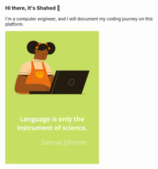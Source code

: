 ### Hi there, It's Shahed 👋
I'm a computer engineer, and I will document my coding journey on this platform.

<img src="images/Language%20is%20only%20the%20instrument%20of%20science.gif" width="300">
<!-- ![](images/Language%20is%20only%20the%20instrument%20of%20science.gif)

<!--
**Shahed96/Shahed96** is a ✨ _special_ ✨ repository because its `README.md` (this file) appears on your GitHub profile.

Here are some ideas to get you started:

- 🔭 I’m currently working on java, HTML, CSS, and javascript
- 🌱 I’m currently learning 
- 👯 I’m looking to collaborate on ...
- 🤔 I’m looking for help with ...
- 💬 Ask me about ...
- 📫 How to reach me: ...
- 😄 Pronouns: ...
- ⚡ Fun fact: ...
-->
